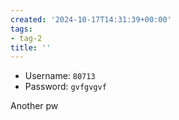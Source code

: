 ```yaml
---
created: '2024-10-17T14:31:39+00:00'
tags:
- tag-2
title: ''
---
```


- Username: `80713`
- Password: `gvfgvgvf`

Another pw